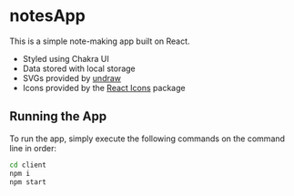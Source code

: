 # notesApp

This is a simple note-making app built on React.

- Styled using Chakra UI
- Data stored with local storage
- SVGs provided by [undraw](https://undraw.co/)
- Icons provided by the [React Icons](https://react-icons.github.io/react-icons/) package

## Running the App

To run the app, simply execute the following commands on the command line in order:

```sh
cd client
npm i
npm start
```
